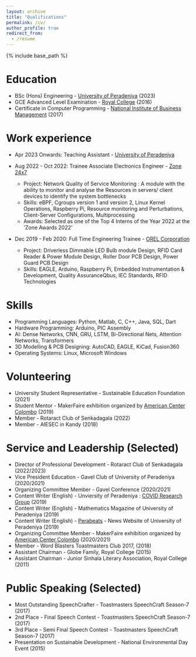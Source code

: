 ```yaml
---
layout: archive
title: "Qualifications"
permalink: /cv/
author_profile: true
redirect_from:
  - /resume
---
```


{% include base_path %}


Education
======
* BSc (Hons) Engineering - [University of Peradeniya](https://www.pdn.ac.lk/) (2023)
* GCE Advanced Level Examination - [Royal College](https://royalcollege.lk/) (2016)
* Certificate in Computer Programming - [National Institute of Business Management](https://www.nibm.lk/) (2017)

Work experience
======
* Apr 2023 Onwards: Teaching Assistant - [University of Peradeniya](https://www.pdn.ac.lk/)

* Aug 2022 - Oct 2022: Trainee Associate Electronics Engineer - [Zone 24x7](https://zone24x7.com/)
  * Project: Network Quality of Service Monitoring : A module with the ability to monitor and analyse the Resources in servers/ client devices to identify the system bottlenecks
  * Skills: eBPF, Cgroups version 1 and version 2, Linux Kernel Operations, Raspberry Pi, Resource monitoring and Perturbations, Client-Server Configurations, Multiprocessing
  * Awards: Selected as one of the Top 4 Interns of the Year 2022 at the 'Zone Awards 2022'

* Dec 2019 - Feb 2020: Full Time Engineering Trainee - [OREL Corporation](https://orel.com/)
  * Project: Driverless Dimmable LED Bulb module Design, RFID Card Reader & Power Module Design, Roller Door PCB Design, Power Guard PCB Design
  * Skills: EAGLE, Arduino, Raspberry Pi, Embedded Instrumentation & Development, Quality AssuranceQbus, IEC Standards, RFID Technologies
  
Skills
======
* Programming Languages: Python, Matlab, C, C++, Java, SQL, Dart
* Hardware Programming: Arduino, PIC Assembly
* AI: Dense Networks, CNN, GRU, LSTM, Bi-Directional Nets, Attention Networks, Transformers
* 3D Modelling & PCB Designing: AutoCAD, EAGLE, KiCad, Fusion360
* Operating Systems: Linux, Microsoft Windows 

Volunteering
======
* University Student Representative - Sustainable Education Foundation (2021)
* Student Mentor - MakerFaire exhibition organized by [American Center Colombo](https://lk.usembassy.gov/education-culture/american-spaces/american-center-colombo/) (2019)
* Member - Rotaract Club of Senkadagala (2022)
* Member - AIESEC in Kandy (2018)
  
Service and Leadership (Selected)
======
* Director of Professional Development - Rotaract Club of Senkadagala (2022/2023)
* Vice President Education - Gavel Club of University of Peradeniya (2020/2021)
* Organizing Committee Member - Gavel Conference (2020/2021)
* Content Writer (English) - Unviersity of Peradeniya : [COVID Research Group](https://covid.eng.pdn.ac.lk/) (2019)
* Content Writer (English) - Mathematics Magazine of University of Peradeniya (2019)
* Content Writer (English) - [Perabeats](http://perabeats.lk/) - News Website of University of Peradeniya (2019)
* Organizing Committee Member - MakerFaire exhibition organized by [American Center Colombo](https://lk.usembassy.gov/education-culture/american-spaces/american-center-colombo/) (2020/2021)
* Member - Word Blasters Toastmasters Club 2017, (2018)
* Assistant Chairman - Globe Family, Royal College (2015)
* Assistant Chairman - Junior Sinhala Literary Association, Royal College (2011)

Public Speaking (Selected)
======
* Most Outstanding SpeechCrafter - Toastmasters SpeechCraft Season-7 (2017)
* 2nd Place - Final Speech Contest - Toastmasters SpeechCraft Season-7 (2017)
* 3rd Place - Semi Final Speech Contest - Toastmasters SpeechCraft Season-7 (2017)
* Presentation on Sustainable Development - National Environmental Day Event (2015)